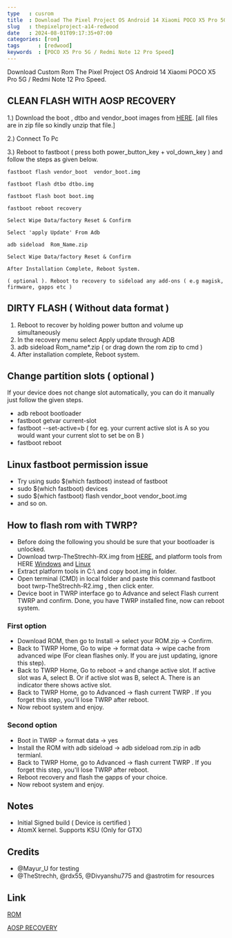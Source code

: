 ```yaml
---
type   : cusrom
title  : Download The Pixel Project OS Android 14 Xiaomi POCO X5 Pro 5G/Redmi Note 12 Pro Speed
slug   : thepixelproject-a14-redwood
date   : 2024-08-01T09:17:35+07:00
categories: [rom]
tags      : [redwood]
keywords  : [POCO X5 Pro 5G / Redmi Note 12 Pro Speed]
---
```


Download Custom Rom The Pixel Project OS Android 14 Xiaomi POCO X5 Pro 5G / Redmi Note 12 Pro Speed.

## CLEAN FLASH WITH AOSP RECOVERY
1.) Download the boot , dtbo  and vendor_boot images  from [HERE](https://sourceforge.net/projects/poco-x5-pro-roms/files/EvolutionX/Android-14/Recovery/).  [all files are in zip file so kindly unzip that file.]

2.) Connect To Pc

3.) Reboot to fastboot  ( press  both power_button_key + vol_down_key ) and follow the steps as given below.

	fastboot flash vendor_boot  vendor_boot.img

	fastboot flash dtbo dtbo.img 

	fastboot flash boot boot.img

	fastboot reboot recovery

	Select Wipe Data/factory Reset & Confirm

	Select 'apply Update' From Adb

	adb sideload  Rom_Name.zip

	Select Wipe Data/factory Reset & Confirm

	After Installation Complete, Reboot System.

	( optional ). Reboot to recovery to sideload any add-ons ( e.g magisk, firmware, gapps etc )



## DIRTY FLASH ( Without data format )
1. Reboot to recover by holding power button and volume up simultaneously
2. In the recovery menu select Apply update through ADB
3. adb sideload Rom_name*.zip ( or drag down the rom zip to cmd )
4. After installation complete, Reboot system.

## Change partition slots ( optional )
If your device does not change slot automatically, you can do it manually just follow the given steps.

- adb reboot bootloader
- fastboot getvar current-slot
- fastboot --set-active=b ( for eg. your current active slot is A so you would want your current slot to set be on B )
- fastboot reboot

## Linux fastboot permission issue 
- Try using sudo $(which fastboot) instead of  fastboot 
- sudo $(which fastboot) devices
- sudo $(which fastboot) flash vendor_boot  vendor_boot.img
- and so on.

## How to flash rom with TWRP?

- Before doing the following you should be sure that your bootloader is unlocked.
- Download twrp-TheStrechh-RX.img from [HERE](https://sourceforge.net/projects/poco-x5-pro-roms/files/Twrp/twrp-TheStrechh-R2.img/download), and platform tools from HERE [Windows](https://dl.google.com/android/repository/platform-tools-latest-windows.zip) and [Linux](https://dl.google.com/android/repository/platform-tools-latest-linux.zip)
- Extract platform tools in C:\  and copy boot.img in folder.
- Open terminal (CMD) in local folder and paste this command fastboot boot twrp-TheStrechh-R2.img , then click enter.
- Device boot in TWRP interface go to Advance and select Flash current TWRP and confirm.
   Done, you have TWRP installed fine, now can reboot system.

### First option
- Download ROM, then go to Install -> select your ROM.zip -> Confirm.
- Back to TWRP Home, Go to wipe -> format data -> wipe cache from advanced wipe (For clean flashes only. If you are just updating, ignore this step).
- Back to TWRP Home, Go to reboot -> and change active slot. If active slot was A, select B. Or if active slot was B, select A. There is an indicator there shows active slot.
- Back to TWRP Home, go to Advanced -> flash current TWRP . If you forget this step, you'll lose TWRP after reboot.
- Now reboot system and enjoy.

### Second option
- Boot in TWRP -> format data -> yes
- Install the ROM with adb sideload -> adb sideload rom.zip in adb termianl.
- Back to TWRP Home, go to Advanced -> flash current TWRP . If you forget this step, you'll lose TWRP after reboot.
- Reboot recovery and flash the gapps of your choice.
- Now reboot system and enjoy.


## Notes
- Initial Signed build   ( Device is certified )
- AtomX kernel. Supports KSU  (Only for GTX)

## Credits
- @Mayur_U for testing
- @TheStrechh, @rdx55, @Divyanshu775 and @astrotim for resources


## Link
[ROM](https://sourceforge.net/projects/poco-x5-pro-roms/files/PixelProject/PixelProject_redwood--14.0-20240715-2012.zip/download)

[AOSP RECOVERY](https://sourceforge.net/projects/poco-x5-pro-roms/files/PixelProject/Recovery/)

